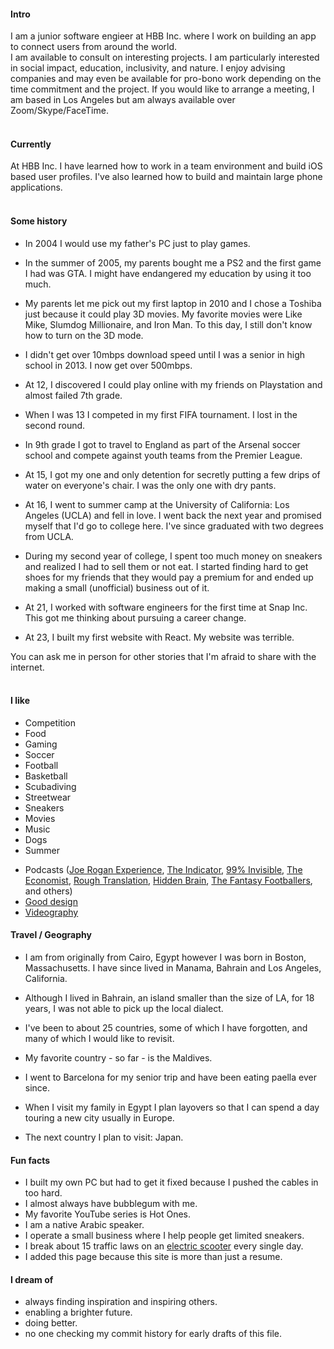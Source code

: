 
#### Intro
I am a junior software engieer at HBB Inc. where I work on building an app to connect users from around the world.
<br>
I am available to consult on interesting projects. I am particularly interested in social impact, education, inclusivity, and nature. I enjoy advising companies and may even be available for pro-bono work depending on the time commitment and the project. If you would like to arrange a meeting, I am based in Los Angeles but am always available over Zoom/Skype/FaceTime.
<br><br>
#### Currently
At HBB Inc. I have learned how to work in a team environment and build iOS based user profiles. I've also learned how to build and maintain large phone applications.
<br><br>
#### Some history

- In 2004 I would use my father's PC just to play games.

- In the summer of 2005, my parents bought me a PS2 and the first game I had was GTA. I might have endangered my education by using it too much.

- My parents let me pick out my first laptop in 2010 and I chose a Toshiba just because it could play 3D movies. My favorite movies were Like Mike, Slumdog Millionaire, and Iron Man. To this day, I still don't know how to turn on the 3D mode.

- I didn't get over 10mbps download speed until I was a senior in high school in 2013. I now get over 500mbps.

- At 12, I discovered I could play online with my friends on Playstation and almost failed 7th grade.

- When I was 13 I competed in my first FIFA tournament. I lost in the second round.

- In 9th grade I got to travel to England as part of the Arsenal soccer school and compete against youth teams from the Premier League.

- At 15, I got my one and only detention for secretly putting a few drips of water on everyone's chair. I was the only one with dry pants.

- At 16, I went to summer camp at the University of California: Los Angeles (UCLA) and fell in love. I went back the next year and promised myself that I'd go to college here. I've since graduated with two degrees from UCLA.

- During my second year of college, I spent too much money on sneakers and realized I had to sell them or not eat. I started finding hard to get shoes for my friends that they would pay a premium for and ended up making a small (unofficial) business out of it.

- At 21, I worked with software engineers for the first time at Snap Inc. This got me thinking about pursuing a career change.

- At 23, I built my first website with React. My website was terrible.

You can ask me in person for other stories that I'm afraid to share with the internet.
<br><br>
#### I like
- Competition
- Food
- Gaming
- Soccer
- Football
- Basketball
- Scubadiving
- Streetwear
- Sneakers
- Movies
- Music
- Dogs
- Summer
<!-- - [Books](https://www.goodreads.com/mdangelo) -->
<!-- - Colored pencils (Faber-Castell Polychromos) -->
- Podcasts ([Joe Rogan Experience](http://podcasts.joerogan.net/), [The Indicator](https://www.npr.org/podcasts/510325/the-indicator-from-planet-money), [99% Invisible](https://99percentinvisible.org/episodes/), [The Economist](http://radio.economist.com/), [Rough Translation](https://www.npr.org/podcasts/510324/rough-translation), [Hidden Brain](https://www.npr.org/series/423302056/hidden-brain), [The Fantasy Footballers](https://www.thefantasyfootballers.com/), and others)
- [Good design](/)
- [Videography](https://www.youtube.com/user/TheMrPromar)

#### Travel / Geography

- I am from originally from Cairo, Egypt however I was born in Boston, Massachusetts. I have since lived in Manama, Bahrain and Los Angeles, California.

- Although I lived in Bahrain, an island smaller than the size of LA, for 18 years, I was not able to pick up the local dialect.

- I've been to about 25 countries, some of which I have forgotten, and many of which I would like to revisit.

- My favorite country - so far - is the Maldives.

- I went to Barcelona for my senior trip and have been eating paella ever since.

- When I visit my family in Egypt I plan layovers so that I can spend a day touring a new city usually in Europe.

- The next country I plan to visit: Japan.

#### Fun facts

- I built my own PC but had to get it fixed because I pushed the cables in too hard.
- I almost always have bubblegum with me.
- My favorite YouTube series is Hot Ones.
- I am a native Arabic speaker.
- I operate a small  business where I help people get limited sneakers.
- I break about 15 traffic laws on an [electric scooter](https://https://glion-scooter.com/) every single day.
- I added this page because this site is more than just a resume.

#### I dream of

- always finding inspiration and inspiring others.
- enabling a brighter future.
- doing better.
- no one checking my commit history for early drafts of this file.
